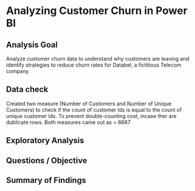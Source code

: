 # Analyzing Customer Churn in Power BI

## Analysis Goal

Analyze customer churn data to understand why customers are leaving and identify strategies to reduce churn rates for Databel, a fictitious Telecom company.

## Data check
Created two measure (Number of Customers and Number of Unique Customers) to check if the count of customer Ids is equal to the count of unique customer Ids. To prevent double-counting cost, incase ther are dublicate rows. Both measures came out as = 6687

## Exploratory Analysis

## Questions / Objective

## Summary of Findings
